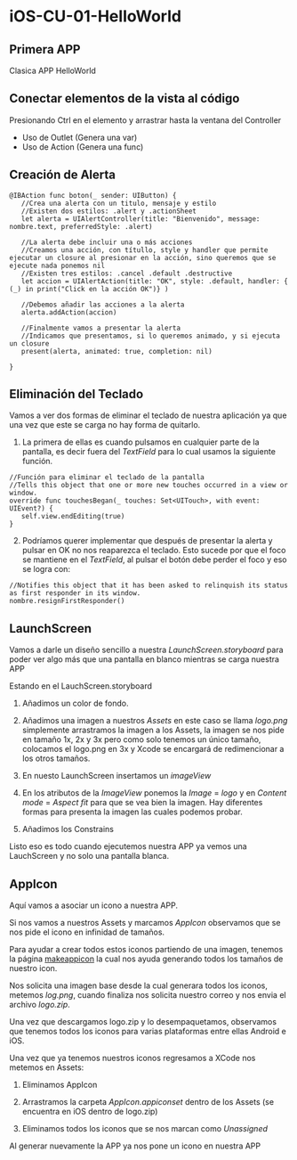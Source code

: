 # iOS-CU-01-HelloWorld

## Primera APP

Clasica APP HelloWorld

## Conectar elementos de la vista al código
Presionando Ctrl en el elemento y arrastrar hasta la ventana del Controller

* Uso de Outlet  (Genera una var)
* Uso de Action (Genera una func)

## Creación de Alerta

```
@IBAction func boton(_ sender: UIButton) {
   //Crea una alerta con un titulo, mensaje y estilo
   //Existen dos estilos: .alert y .actionSheet
   let alerta = UIAlertController(title: "Bienvenido", message: nombre.text, preferredStyle: .alert)

   //La alerta debe incluir una o más acciones
   //Creamos una acción, con títullo, style y handler que permite ejecutar un closure al presionar en la acción, sino queremos que se ejecute nada ponemos nil
   //Existen tres estilos: .cancel .default .destructive
   let accion = UIAlertAction(title: "OK", style: .default, handler: { (_) in print("Click en la acción OK")} )

   //Debemos añadir las acciones a la alerta
   alerta.addAction(accion)

   //Finalmente vamos a presentar la alerta
   //Indicamos que presentamos, si lo queremos animado, y si ejecuta un closure
   present(alerta, animated: true, completion: nil)

}
```

## Eliminación del Teclado

Vamos a ver dos formas de eliminar el teclado de nuestra aplicación ya que una vez que este se carga no hay forma de quitarlo.

1. La primera de ellas es cuando pulsamos en cualquier parte de la pantalla, es decir fuera del *TextField* para lo cual usamos la siguiente función.

```
//Función para eliminar el teclado de la pantalla
//Tells this object that one or more new touches occurred in a view or window.
override func touchesBegan(_ touches: Set<UITouch>, with event: UIEvent?) {
   self.view.endEditing(true)
}
```

2. Podríamos querer implementar que después de presentar la alerta y pulsar en OK no nos reaparezca el teclado.
Esto sucede por que el foco se mantiene en el *TextField*, al pulsar el botón debe perder el foco y eso se logra con:

```
//Notifies this object that it has been asked to relinquish its status as first responder in its window.
nombre.resignFirstResponder()
```

## LaunchScreen

Vamos a darle un diseño sencillo a nuestra *LaunchScreen.storyboard* para poder ver algo más que una pantalla en blanco mientras se carga nuestra APP

Estando en el LauchScreen.storyboard

1. Añadimos un color de fondo.

2. Añadimos una imagen a nuestros *Assets* en este caso se llama *logo.png* simplemente arrastramos la imagen a los Assets, la imagen se nos pide en tamaño 1x, 2x y 3x pero como solo tenemos un único tamaño, colocamos el logo.png en 3x y Xcode se encargará de redimencionar a los otros tamaños.

3. En nuesto LaunchScreen insertamos un *imageView*

4. En los atributos de la *ImageView* ponemos la *Image* = *logo* y en *Content mode* = *Aspect fit* para que se vea bien la imagen. Hay diferentes formas para presenta la imagen las cuales podemos probar.

5. Añadimos los Constrains

Listo eso es todo cuando ejecutemos nuestra APP ya vemos una LauchScreen y no solo una pantalla blanca.


## AppIcon

Aquí vamos a asociar un icono a nuestra APP.

Si nos vamos a nuestros Assets y marcamos *AppIcon* observamos que se nos pide el icono en infinidad de tamaños.

Para ayudar a crear todos estos iconos partiendo de una imagen, tenemos la página [makeappicon](https://makeappicon.com) la cual nos ayuda generando todos los tamaños de nuestro icon.

Nos solicita una imagen base desde la cual generara todos los iconos, metemos *log.png*, cuando finaliza nos solicita nuestro correo y nos envia el archivo *logo.zip*.

Una vez que descargamos logo.zip y lo desempaquetamos, observamos que tenemos todos los iconos para varias plataformas entre ellas Android e iOS.

Una vez que ya tenemos nuestros iconos regresamos a XCode nos metemos en Assets:

1. Eliminamos AppIcon

2. Arrastramos la carpeta *AppIcon.appiconset* dentro de los Assets (se encuentra en iOS dentro de logo.zip)

3. Eliminamos todos los iconos que se nos marcan como *Unassigned*

Al generar nuevamente la APP ya nos pone un icono en nuestra APP
